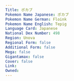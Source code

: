 ```yaml
---
﻿Title: ポカブ
Pokemon Name Japanese: ポカブ
Pokemon Name German: Floink
Pokemon Name English: Tepig
Language Card: Japanese
National Dex Number: 498
Region: Unova
Regional Form: false
Additional Form: false
Mega: false
Gigantamax: false
Cover: false
Link: 
Owned: 
---
```


